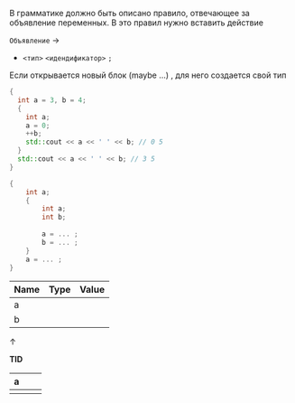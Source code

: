 В грамматике должно быть описано правило, отвечающее за объявление переменных. В это правил нужно вставить действие

`Объявление` $\rightarrow$
- `<тип>` `<идендификатор>` `;`

Если открывается новый блок (maybe ...) , для него создается свой тип

```cpp
{
  int a = 3, b = 4;
  {
    int a;
    a = 0;
    ++b;
    std::cout << a << ' ' << b; // 0 5
  }
  std::cout << a << ' ' << b; // 3 5
}
```

```cpp
{
	int a;
	{
		int a;
		int b;
		
		a = ... ;
		b = ... ;
	}
	a = ... ;
}
```

| Name | Type | Value |
| ---- | ---- | ----- |
| a    |      |       |
| b    |      |       |
$\uparrow$

**TID**

| a   |     |     |
| --- | --- | --- |
|     |     |     |

